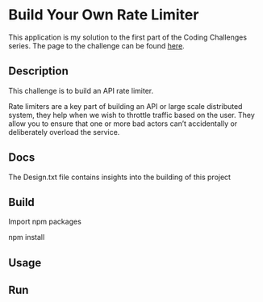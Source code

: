 # Build Your Own Rate Limiter

This application is my solution to the first part of the Coding Challenges series. The page to the challenge can be found [here](https://codingchallenges.fyi/challenges/challenge-rate-limiter/).

## Description

This challenge is to build an API rate limiter.

Rate limiters are a key part of building an API or large scale distributed system, they help when we wish to throttle traffic based on the user. They allow you to ensure that one or more bad actors can’t accidentally or deliberately overload the service.

## Docs

The Design.txt file contains insights into the building of this project

## Build

Import npm packages

npm install

## Usage

## Run
